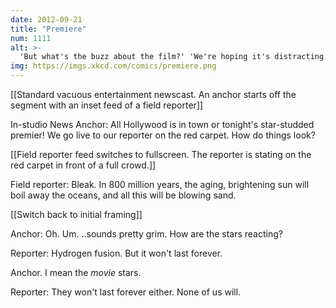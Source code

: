 ```yaml
---
date: 2012-09-21
title: "Premiere"
num: 1111
alt: >-
  'But what's the buzz about the film?' 'We're hoping it's distracting.'
img: https://imgs.xkcd.com/comics/premiere.png
---
```

[[Standard vacuous entertainment newscast. An anchor starts off the segment with an inset feed of a field reporter]]

In-studio News Anchor: All Hollywood is in town or tonight's star-studded premier! We go live to our reporter on the red carpet. How do things look?

[[Field reporter feed switches to fullscreen. The reporter is stating on the red carpet in front of a full crowd.]]

Field reporter: Bleak. In 800 million years, the aging, brightening sun will boil away the oceans, and all this will be blowing sand.

[[Switch back to initial framing]]

Anchor: Oh. Um.  ..sounds pretty grim.  How are the stars reacting?

Reporter: Hydrogen fusion. But it won't last forever.

Anchor. I mean the *movie* stars.

Reporter: They won't last forever either. None of us will.

